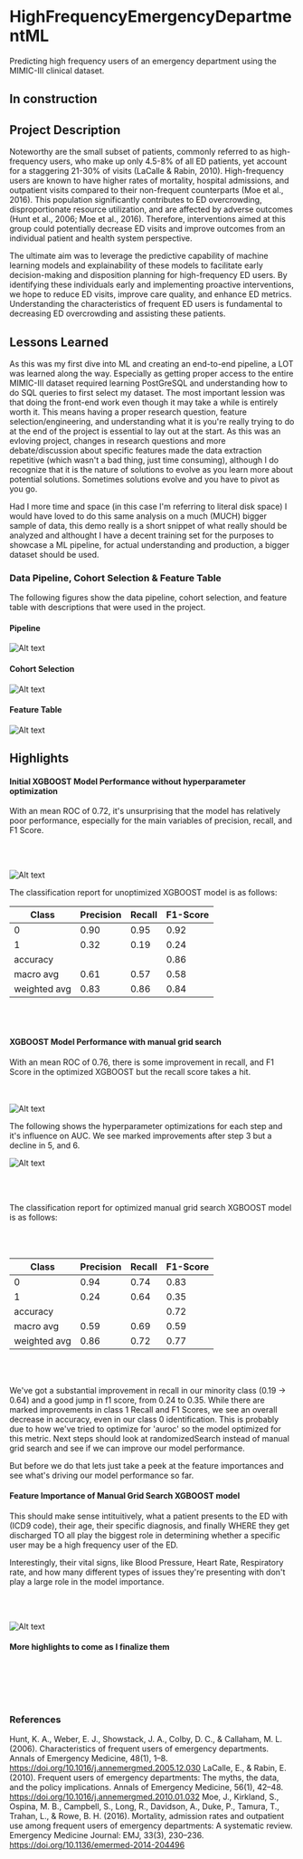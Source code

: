 # HighFrequencyEmergencyDepartmentML
Predicting high frequency users of an emergency department using the MIMIC-III clinical dataset. 


## In construction 

## Project Description 
Noteworthy are the small subset of patients, commonly referred to as high-frequency users, who make up only 4.5-8% of all ED patients, yet account for a staggering 21-30% of visits (LaCalle & Rabin, 2010). High-frequency users are known to have higher rates of mortality, hospital admissions, and outpatient visits compared to their non-frequent counterparts (Moe et al., 2016). This population significantly contributes to ED overcrowding, disproportionate resource utilization, and are affected by adverse outcomes (Hunt et al., 2006; Moe et al., 2016). Therefore, interventions aimed at this group could potentially decrease ED visits and improve outcomes from an individual patient and health system perspective.


The ultimate aim was to leverage the predictive capability of machine learning models and explainability of these models to facilitate early decision-making and disposition planning for high-frequency ED users. By identifying these individuals early and implementing proactive interventions, we hope to reduce ED visits, improve care quality, and enhance ED metrics. Understanding the characteristics of frequent ED users is fundamental to decreasing ED overcrowding and assisting these patients.


## Lessons Learned 
As this was my first dive into ML and creating an end-to-end pipeline, a LOT was learned along the way. Especially as getting proper access to the entire MIMIC-III dataset required learning PostGreSQL and understanding how to do SQL queries to first select my dataset. 
The most important lession was that doing the front-end work even though it may take a while is entirely worth it. This means having a proper research question, feature selection/engineering, and understanding what it is you're really trying to do at the end of the project is essential to lay out at the start. As this was an evloving project, changes in research questions and more debate/discussion about specific features made the data extraction repetitive (which wasn't a bad thing, just time consuming), although I do recognize that it is the nature of solutions to evolve as you learn more about potential solutions. Sometimes solutions evolve and you have to pivot as you go.

Had I more time and space (in this case I'm referring to literal disk space) I would have loved to do this same analysis on a much (MUCH) bigger sample of data, this demo really is a short snippet of what really should be analyzed and althought I have a decent training set for the purposes to showcase a ML pipeline, for actual understanding and production, a bigger dataset should be used. 

### Data Pipeline, Cohort Selection & Feature Table 
The following figures show the data pipeline, cohort selection, and feature table with descriptions that were used in the project. 

#### Pipeline 
![Alt text](https://github.com/Ahomagai/HighFrequencyEmergencyDepartmentML/blob/main/img/Pipeline.png)

#### Cohort Selection
![Alt text](https://github.com/Ahomagai/HighFrequencyEmergencyDepartmentML/blob/main/img/Cohort_Selection_Schema.png)

#### Feature Table 
![Alt text](https://github.com/Ahomagai/HighFrequencyEmergencyDepartmentML/blob/main/img/Feature%20Table.PNG)



## Highlights 

#### Initial XGBOOST Model Performance without hyperparameter optimization

With an mean ROC of 0.72, it's unsurprising that the model has relatively poor performance, especially for the main variables of precision, recall, and F1 Score.

<br></br>

![Alt text](https://github.com/Ahomagai/HighFrequencyEmergencyDepartmentML/blob/main/img/initial_ROC.png)

<p> The classification report for unoptimized XGBOOST model is as follows: </p>

|Class|Precision|Recall|F1-Score|
|-----|---------|------|--------|
|0|0.90|0.95|0.92|
|1|0.32|0.19|0.24|
|accuracy| | | 0.86|
|macro avg|0.61|0.57|0.58|
|weighted avg|0.83|0.86|0.84|

<br></br>
<p></p>

#### XGBOOST Model Performance with manual grid search

With an mean ROC of 0.76, there is some improvement in recall, and F1 Score in the optimized XGBOOST but the recall score takes a hit.

<br></br>
![Alt text](https://github.com/Ahomagai/HighFrequencyEmergencyDepartmentML/blob/main/img/ROC.png)


The following shows the hyperparameter optimizations for each step and it's influence on AUC. We see marked improvements after step 3 but a decline in 5, and 6.

![Alt text](https://github.com/Ahomagai/HighFrequencyEmergencyDepartmentML/blob/main/img/optimization.png)

<br></br>

The classification report for optimized manual grid search XGBOOST model is as follows:

<br></br>

|Class|Precision|Recall|F1-Score|
|-----|---------|------|--------|
|0|0.94|0.74|0.83|
|1|0.24|0.64|0.35|
|accuracy| | | 0.72|
|macro avg|0.59|0.69|0.59|
|weighted avg|0.86|0.72|0.77|

<br></br>

We've got a substantial improvement in recall in our minority class (0.19 -> 0.64) and a good jump in f1 score, from 0.24 to 0.35. While there are marked improvements in class 1 Recall and F1 Scores, we see an overall decrease in accuracy, even in our class 0 identification. This is probably due to how we've tried to optimize for 'auroc' so the model optimized for this metric. Next steps should look at randomizedSearch instead of manual grid search and see if we can improve our model performance.

But before we do that lets just take a peek at the feature importances and see what's driving our model performance so far.

#### Feature Importance of Manual Grid Search XGBOOST model 

<p> This should make sense intituitively, what a patient presents to the ED with (ICD9 code), their age, their specific diagnosis, and finally WHERE they get discharged TO all play the biggest role in determining whether a specific user may be a high frequency user of the ED. 

Interestingly, their vital signs, like Blood Pressure, Heart Rate, Respiratory rate, and how many different types of issues they're presenting with don't play a large role in the model importance. </p>


<br></br>

![Alt text](https://github.com/Ahomagai/HighFrequencyEmergencyDepartmentML/blob/main/img/Feature_importance.png)



#### More highlights to come as I finalize them 

<br><br><br><br>


### References 
Hunt, K. A., Weber, E. J., Showstack, J. A., Colby, D. C., & Callaham, M. L. (2006). Characteristics of frequent users of emergency departments. Annals of Emergency Medicine, 48(1), 1–8. https://doi.org/10.1016/j.annemergmed.2005.12.030
LaCalle, E., & Rabin, E. (2010). Frequent users of emergency departments: The myths, the data, and the policy implications. Annals of Emergency Medicine, 56(1), 42–48. https://doi.org/10.1016/j.annemergmed.2010.01.032
Moe, J., Kirkland, S., Ospina, M. B., Campbell, S., Long, R., Davidson, A., Duke, P., Tamura, T., Trahan, L., & Rowe, B. H. (2016). Mortality, admission rates and outpatient use among frequent users of emergency departments: A systematic review. Emergency Medicine Journal: EMJ, 33(3), 230–236. https://doi.org/10.1136/emermed-2014-204496


